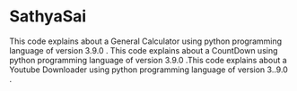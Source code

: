 # SathyaSai
This code explains about a  General Calculator using python programming language of version 3.9.0 .  This code explains about a CountDown using python programming language of version 3.9.0   .This code explains about a  Youtube Downloader using python programming language of version 3..9.0 .
